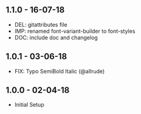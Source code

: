 ## 1.1.0 - 16-07-18
* DEL: gitattributes file
* IMP: renamed font-variant-builder to font-styles
* DOC: include doc and changelog

## 1.0.1 - 03-06-18
* FIX: Typo SemiBold Italic (@allrude)

## 1.0.0 - 02-04-18
* Initial Setup

